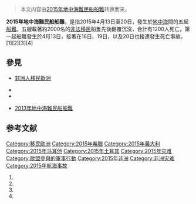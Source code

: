 > 本文内容由[2015年地中海難民船船難](https://zh.wikipedia.org/wiki/2015年地中海難民船船難)转换而来。


**2015年地中海難民船船難**，是指2015年4月13日至20日，發生於[地中海](../Page/地中海.md "wikilink")間的五起[船難](https://zh.wikipedia.org/wiki/船難 "wikilink")。五艘載著約2000名的[非法移民](../Page/非法移民.md "wikilink")船隻先後翻覆沉沒，合計有1200人死亡。第一起船難發生於4月13日，接著在16日、19日，以及20日也接連發生死亡事故。\[1\]\[2\]\[3\]\[4\]

## 參見

  - [非洲人移民歐洲](../Page/非洲人移民歐洲.md "wikilink")

  -
  -
  - [2013年地中海難民船船難](../Page/2013年地中海難民船船難.md "wikilink")

## 参考文献

[Category:移民欧洲](https://zh.wikipedia.org/wiki/Category:移民欧洲 "wikilink") [Category:2015年希臘](https://zh.wikipedia.org/wiki/Category:2015年希臘 "wikilink") [Category:2015年義大利](https://zh.wikipedia.org/wiki/Category:2015年義大利 "wikilink") [Category:2015年马耳他](https://zh.wikipedia.org/wiki/Category:2015年马耳他 "wikilink") [Category:2015年土耳其](https://zh.wikipedia.org/wiki/Category:2015年土耳其 "wikilink") [Category:2015年灾难](https://zh.wikipedia.org/wiki/Category:2015年灾难 "wikilink") [Category:歐盟參與的軍事行動](https://zh.wikipedia.org/wiki/Category:歐盟參與的軍事行動 "wikilink") [Category:2015年非洲](https://zh.wikipedia.org/wiki/Category:2015年非洲 "wikilink") [Category:非洲灾难](https://zh.wikipedia.org/wiki/Category:非洲灾难 "wikilink") [Category:2015年航海事故](https://zh.wikipedia.org/wiki/Category:2015年航海事故 "wikilink")

1.
2.
3.
4.